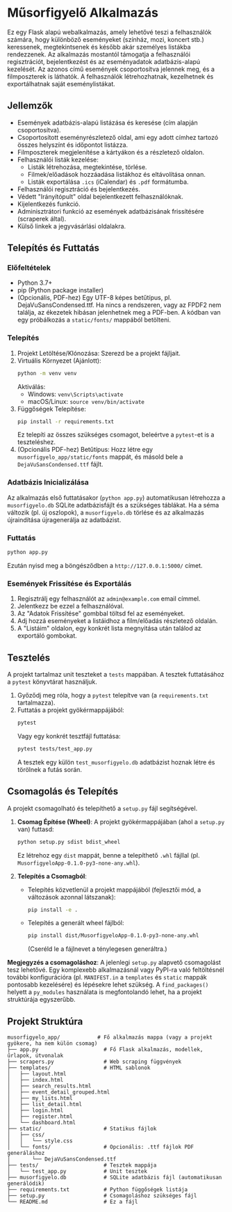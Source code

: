 # Műsorfigyelő Alkalmazás

Ez egy Flask alapú webalkalmazás, amely lehetővé teszi a felhasználók számára, hogy különböző eseményeket (színház, mozi, koncert stb.) keressenek, megtekintsenek és később akár személyes listákba rendezzenek. Az alkalmazás mostantól támogatja a felhasználói regisztrációt, bejelentkezést és az eseményadatok adatbázis-alapú kezelését. Az azonos című események csoportosítva jelennek meg, és a filmposzterek is láthatók. A felhasználók létrehozhatnak, kezelhetnek és exportálhatnak saját eseménylistákat.

## Jellemzők

* Események adatbázis-alapú listázása és keresése (cím alapján csoportosítva).
* Csoportosított eseményrészletező oldal, ami egy adott címhez tartozó összes helyszínt és időpontot listázza.
* Filmposzterek megjelenítése a kártyákon és a részletező oldalon.
* Felhasználói listák kezelése:
    * Listák létrehozása, megtekintése, törlése.
    * Filmek/előadások hozzáadása listákhoz és eltávolítása onnan.
    * Listák exportálása `.ics` (iCalendar) és `.pdf` formátumba.
* Felhasználói regisztráció és bejelentkezés.
* Védett "Irányítópult" oldal bejelentkezett felhasználóknak.
* Kijelentkezés funkció.
* Adminisztrátori funkció az események adatbázisának frissítésére (scraperek által).
* Külső linkek a jegyvásárlási oldalakra.

## Telepítés és Futtatás

### Előfeltételek

* Python 3.7+
* pip (Python package installer)
* (Opcionális, PDF-hez) Egy UTF-8 képes betűtípus, pl. DejaVuSansCondensed.ttf. Ha nincs a rendszeren, vagy az FPDF2 nem találja, az ékezetek hibásan jelenhetnek meg a PDF-ben. A kódban van egy próbálkozás a `static/fonts/` mappából betölteni.

### Telepítés

1.  Projekt Letöltése/Klónozása: Szerezd be a projekt fájljait.
2.  Virtuális Környezet (Ajánlott):
    ```bash
    python -m venv venv
    ```
    Aktiválás:
    * Windows: `venv\Scripts\activate`
    * macOS/Linux: `source venv/bin/activate`
3.  Függőségek Telepítése:
    ```bash
    pip install -r requirements.txt
    ```
    Ez telepíti az összes szükséges csomagot, beleértve a `pytest`-et is a teszteléshez.
4.  (Opcionális PDF-hez) Betűtípus: Hozz létre egy `musorfigyelo_app/static/fonts` mappát, és másold bele a `DejaVuSansCondensed.ttf` fájlt.

### Adatbázis Inicializálása
Az alkalmazás első futtatásakor (`python app.py`) automatikusan létrehozza a `musorfigyelo.db` SQLite adatbázisfájlt és a szükséges táblákat. Ha a séma változik (pl. új oszlopok), a `musorfigyelo.db` törlése és az alkalmazás újraindítása újragenerálja az adatbázist.

### Futtatás
```bash
python app.py
```
Ezután nyisd meg a böngésződben a `http://127.0.0.1:5000/` címet.

### Események Frissítése és Exportálás
1.  Regisztrálj egy felhasználót az `admin@example.com` email címmel.
2.  Jelentkezz be ezzel a felhasználóval.
3.  Az "Adatok Frissítése" gombbal töltsd fel az eseményeket.
4.  Adj hozzá eseményeket a listáidhoz a film/előadás részletező oldalán.
5.  A "Listáim" oldalon, egy konkrét lista megnyitása után találod az exportáló gombokat.

## Tesztelés

A projekt tartalmaz unit teszteket a `tests` mappában. A tesztek futtatásához a `pytest` könyvtárat használjuk.

1.  Győződj meg róla, hogy a `pytest` telepítve van (a `requirements.txt` tartalmazza).
2.  Futtatás a projekt gyökérmappájából:
    ```bash
    pytest
    ```
    Vagy egy konkrét tesztfájl futtatása:
    ```bash
    pytest tests/test_app.py
    ```
    A tesztek egy külön `test_musorfigyelo.db` adatbázist hoznak létre és törölnek a futás során.

## Csomagolás és Telepítés

A projekt csomagolható és telepíthető a `setup.py` fájl segítségével.

1.  **Csomag Építése (Wheel)**:
    A projekt gyökérmappájában (ahol a `setup.py` van) futtasd:
    ```bash
    python setup.py sdist bdist_wheel
    ```
    Ez létrehoz egy `dist` mappát, benne a telepíthető `.whl` fájllal (pl. `MusorfigyeloApp-0.1.0-py3-none-any.whl`).

2.  **Telepítés a Csomagból**:
    * Telepítés közvetlenül a projekt mappájából (fejlesztői mód, a változások azonnal látszanak):
        ```bash
        pip install -e .
        ```
    * Telepítés a generált wheel fájlból:
        ```bash
        pip install dist/MusorfigyeloApp-0.1.0-py3-none-any.whl 
        ```
        (Cseréld le a fájlnevet a ténylegesen generáltra.)

**Megjegyzés a csomagoláshoz**: A jelenlegi `setup.py` alapvető csomagolást tesz lehetővé. Egy komplexebb alkalmazásnál vagy PyPI-ra való feltöltésnél további konfigurációra (pl. `MANIFEST.in` a `templates` és `static` mappák pontosabb kezelésére) és lépésekre lehet szükség. A `find_packages()` helyett a `py_modules` használata is megfontolandó lehet, ha a projekt struktúrája egyszerűbb.

## Projekt Struktúra

```
musorfigyelo_app/            # Fő alkalmazás mappa (vagy a projekt gyökere, ha nem külön csomag)
├── app.py                     # Fő Flask alkalmazás, modellek, űrlapok, útvonalak
├── scrapers.py                # Web scraping függvények
├── templates/                 # HTML sablonok
│   ├── layout.html            
│   ├── index.html             
│   ├── search_results.html    
│   ├── event_detail_grouped.html  
│   ├── my_lists.html          
│   ├── list_detail.html       
│   ├── login.html             
│   ├── register.html          
│   └── dashboard.html         
├── static/                    # Statikus fájlok
│   ├── css/                   
│   │   └── style.css          
│   └── fonts/                 # Opcionális: .ttf fájlok PDF generáláshoz
│       └── DejaVuSansCondensed.ttf 
├── tests/                     # Tesztek mappája
│   └── test_app.py            # Unit tesztek
├── musorfigyelo.db            # SQLite adatbázis fájl (automatikusan generálódik)
├── requirements.txt           # Python függőségek listája
├── setup.py                   # Csomagoláshoz szükséges fájl
└── README.md                  # Ez a fájl
```